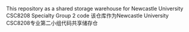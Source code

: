 This repository as a shared storage warehouse for Newcastle University CSC8208 Specialty Group 2 code
该仓库作为Newcastle University CSC8208专业第二小组代码共享储存仓
